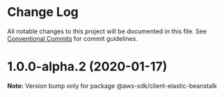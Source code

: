 # Change Log

All notable changes to this project will be documented in this file.
See [Conventional Commits](https://conventionalcommits.org) for commit guidelines.

# 1.0.0-alpha.2 (2020-01-17)

**Note:** Version bump only for package @aws-sdk/client-elastic-beanstalk
